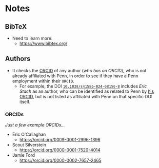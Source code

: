 # Notes

## BibTeX
- Need to learn more:
  - https://www.bibtex.org/

## Authors
- It checks the [ORCID](https://orcid.org/) of any author (_who has an ORCID_), 
who is not already affiliated with Penn, in order to see if they have a Penn
employment within their `ORCID`.
  - For example, the DOI
  [`10.1038/s41586-024-08156-8`](https://doi.ericoc.com/?doi=10.1038/s41586-024-08156-8#search)
  includes _Eric Stach_ as an author, who can be identified as related to Penn
  by [his ORCID](https://orcid.org/0000-0002-3366-2153), but is not listed as
  affiliated with Penn on that specific DOI itself.

### ORCIDs
_Just a few example ORCIDs..._

- Eric O'Callaghan
  - https://orcid.org/0009-0001-2996-1396
- Scout Silverstein
  - https://orcid.org/0000-0001-7520-4014
- Jamie Ford
  - https://orcid.org/0000-0002-7657-2465
